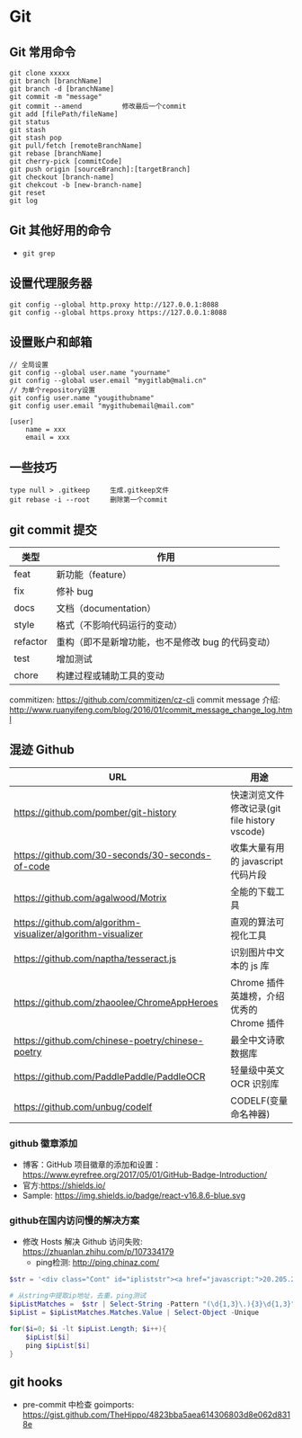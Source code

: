 # Git

## Git 常用命令

    git clone xxxxx
    git branch [branchName]
    git branch -d [branchName]
    git commit -m "message"
    git commit --amend          修改最后一个commit
    git add [filePath/fileName]
    git status
    git stash
    git stash pop
    git pull/fetch [remoteBranchName]
    git rebase [branchName]
    git cherry-pick [commitCode]
    git push origin [sourceBranch]:[targetBranch]
    git checkout [branch-name]
    git chekcout -b [new-branch-name]
    git reset
    git log

## Git 其他好用的命令

- `git grep`

## 设置代理服务器

    git config --global http.proxy http://127.0.0.1:8088
    git config --global https.proxy https://127.0.0.1:8088

## 设置账户和邮箱

```shell
// 全局设置
git config --global user.name "yourname"
git config --global user.email "mygitlab@mali.cn"
// 为单个repository设置
git config user.name "yougithubname"
git config user.email "mygithubemail@mail.com"
```

```
[user]
    name = xxx
    email = xxx
```

## 一些技巧

    type null > .gitkeep     生成.gitkeep文件
    git rebase -i --root     删除第一个commit

## git commit 提交

| 类型     | 作用                                              |
| -------- | ------------------------------------------------- |
| feat     | 新功能（feature）                                 |
| fix      | 修补 bug                                          |
| docs     | 文档（documentation）                             |
| style    | 格式（不影响代码运行的变动）                      |
| refactor | 重构（即不是新增功能，也不是修改 bug 的代码变动） |
| test     | 增加测试                                          |
| chore    | 构建过程或辅助工具的变动                          |

commitizen: <https://github.com/commitizen/cz-cli>
commit message 介绍: <http://www.ruanyifeng.com/blog/2016/01/commit_message_change_log.html>

## 混迹 Github

| URL                                                            | 用途                                          |
| -------------------------------------------------------------- | --------------------------------------------- |
| <https://github.com/pomber/git-history>                        | 快速浏览文件修改记录(git file history vscode) |
| <https://github.com/30-seconds/30-seconds-of-code>             | 收集大量有用的 javascript 代码片段            |
| <https://github.com/agalwood/Motrix>                           | 全能的下载工具                                |
| <https://github.com/algorithm-visualizer/algorithm-visualizer> | 直观的算法可视化工具                          |
| <https://github.com/naptha/tesseract.js>                       | 识别图片中文本的 js 库                        |
| <https://github.com/zhaoolee/ChromeAppHeroes>                  | Chrome 插件英雄榜，介绍优秀的 Chrome 插件     |
| <https://github.com/chinese-poetry/chinese-poetry>             | 最全中文诗歌数据库                            |
| <https://github.com/PaddlePaddle/PaddleOCR>                    | 轻量级中英文 OCR 识别库                       |
| <https://github.com/unbug/codelf>                              | CODELF(变量命名神器)                          |

### github 徽章添加

- 博客：GitHub 项目徽章的添加和设置：<https://www.eyrefree.org/2017/05/01/GitHub-Badge-Introduction/>
- 官方:<https://shields.io/>
- Sample: <https://img.shields.io/badge/react-v16.8.6-blue.svg>

### github在国内访问慢的解决方案

- 修改 Hosts 解决 Github 访问失败: <https://zhuanlan.zhihu.com/p/107334179>
  - ping检测: <http://ping.chinaz.com/>

```powershell
$str = '<div class="Cont" id="ipliststr"><a href="javascript:">20.205.243.166</a><a href="javascript:">140.82.121.3</a><a href="javascript:">20.27.177.113</a><a href="javascript:">140.82.121.4</a><a href="javascript:">140.82.113.3</a><a href="javascript:">140.82.114.4</a><a href="javascript:">140.82.113.4</a><a href="javascript:">140.82.114.3</a><a href="javascript:">192.30.255.113</a><a href="javascript:">140.82.112.3</a><a href="javascript:">192.30.255.112</a></div>'

# 从string中提取ip地址，去重，ping测试
$ipListMatches =  $str | Select-String -Pattern "(\d{1,3}\.){3}\d{1,3}" -AllMatches
$ipList = $ipListMatches.Matches.Value | Select-Object -Unique

for($i=0; $i -lt $ipList.Length; $i++){
    $ipList[$i]
    ping $ipList[$i]
}
```

## git hooks

- pre-commit 中检查 goimports: <https://gist.github.com/TheHippo/4823bba5aea614306803d8e062d8318e>
